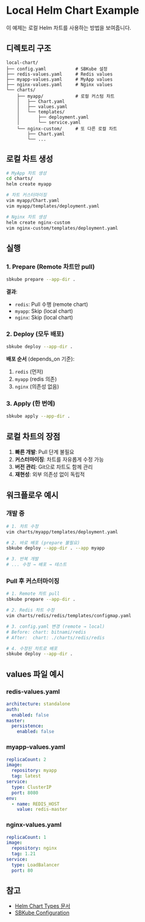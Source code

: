 # Local Helm Chart Example

이 예제는 로컬 Helm 차트를 사용하는 방법을 보여줍니다.

## 디렉토리 구조

```
local-chart/
├── config.yaml           # SBKube 설정
├── redis-values.yaml     # Redis values
├── myapp-values.yaml     # MyApp values
├── nginx-values.yaml     # Nginx values
└── charts/
    ├── myapp/            # 로컬 커스텀 차트
    │   ├── Chart.yaml
    │   ├── values.yaml
    │   └── templates/
    │       ├── deployment.yaml
    │       └── service.yaml
    └── nginx-custom/     # 또 다른 로컬 차트
        ├── Chart.yaml
        └── ...
```

## 로컬 차트 생성

```bash
# MyApp 차트 생성
cd charts/
helm create myapp

# 차트 커스터마이징
vim myapp/Chart.yaml
vim myapp/templates/deployment.yaml

# Nginx 차트 생성
helm create nginx-custom
vim nginx-custom/templates/deployment.yaml
```

## 실행

### 1. Prepare (Remote 차트만 pull)

```bash
sbkube prepare --app-dir .
```

**결과**:
- `redis`: Pull 수행 (remote chart)
- `myapp`: Skip (local chart)
- `nginx`: Skip (local chart)

### 2. Deploy (모두 배포)

```bash
sbkube deploy --app-dir .
```

**배포 순서** (depends_on 기준):
1. `redis` (먼저)
2. `myapp` (redis 의존)
3. `nginx` (의존성 없음)

### 3. Apply (한 번에)

```bash
sbkube apply --app-dir .
```

## 로컬 차트의 장점

1. **빠른 개발**: Pull 단계 불필요
2. **커스터마이징**: 차트를 자유롭게 수정 가능
3. **버전 관리**: Git으로 차트도 함께 관리
4. **재현성**: 외부 의존성 없이 독립적

## 워크플로우 예시

### 개발 중

```bash
# 1. 차트 수정
vim charts/myapp/templates/deployment.yaml

# 2. 바로 배포 (prepare 불필요)
sbkube deploy --app-dir . --app myapp

# 3. 반복 개발
# ... 수정 → 배포 → 테스트
```

### Pull 후 커스터마이징

```bash
# 1. Remote 차트 pull
sbkube prepare --app-dir .

# 2. Redis 차트 수정
vim charts/redis/redis/templates/configmap.yaml

# 3. config.yaml 변경 (remote → local)
# Before: chart: bitnami/redis
# After:  chart: ./charts/redis/redis

# 4. 수정된 차트로 배포
sbkube deploy --app-dir .
```

## values 파일 예시

### redis-values.yaml
```yaml
architecture: standalone
auth:
  enabled: false
master:
  persistence:
    enabled: false
```

### myapp-values.yaml
```yaml
replicaCount: 2
image:
  repository: myapp
  tag: latest
service:
  type: ClusterIP
  port: 8080
env:
  - name: REDIS_HOST
    value: redis-master
```

### nginx-values.yaml
```yaml
replicaCount: 1
image:
  repository: nginx
  tag: 1.21
service:
  type: LoadBalancer
  port: 80
```

## 참고

- [Helm Chart Types 문서](../../docs/03-configuration/helm-chart-types.md)
- [SBKube Configuration](../../docs/03-configuration/config-schema-v3.md)
